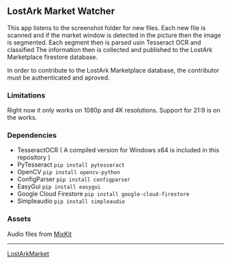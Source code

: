 ## LostArk Market Watcher
This app listens to the screenshot folder for new files.
Each new file is scanned and if the market window is detected in the picture then the image is segmented.
Each segment then is parsed usin Tesseract OCR and classified
The information then is collected and published to the LostArk Marketplace firestore database.

In order to contribute to the LostArk Marketplace database, the contributor must be authenticated and aproved. 

### Limitations
Right now it only works on 1080p and 4K resolutions. 
Support for 21:9 is on the works.

### Dependencies
- TesseractOCR ( A compiled version for Windows x64 is included in this repository )
- PyTesseract `pip install pytesseract`
- OpenCV `pip install opencv-python`
- ConfigParser `pip install configparser`
- EasyGui `pip install easygui`
- Google Cloud Firestore `pip install google-cloud-firestore`
- Simpleaudio `pip install simpleaudio`

### Assets
Audio files from [MixKit](https://mixkit.co/)

---
[LostArkMarket](https://lostarkmarket-79ddf.web.app/)